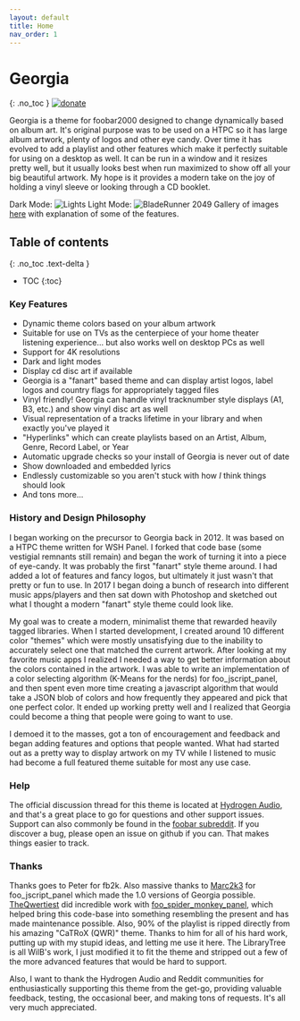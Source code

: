 ```yaml
---
layout: default
title: Home
nav_order: 1
---
```


# Georgia
{: .no_toc }
[![donate](https://img.shields.io/badge/Donate-PayPal-green.svg)](https://www.paypal.com/cgi-bin/webscr?cmd=_s-xclick&hosted_button_id=9LW4ABRYXG2DY&source=url)

Georgia is a theme for foobar2000 designed to change dynamically based on album art. It's original purpose was to be used on a HTPC so it has large album artwork, plenty of logos and other eye candy. Over time it has evolved to add a playlist and other features which make it perfectly suitable for using on a desktop as well. It can be run in a window and it resizes pretty well, but it usually looks best when run maximized to show off all your big beautiful artwork. My hope is it provides a modern take on the joy of holding a vinyl sleeve or looking through a CD booklet.

Dark Mode:
![Lights](https://i.imgur.com/Eu9Q1Mv.jpg)
Light Mode:
![BladeRunner 2049](https://i.imgur.com/pspQQeb.png)
Gallery of images [here](https://imgur.com/a/TtjUS) with explanation of some of the features.

## Table of contents
{: .no_toc .text-delta }

* TOC
{:toc}

### Key Features

- Dynamic theme colors based on your album artwork
- Suitable for use on TVs as the centerpiece of your home theater listening experience... but also works well on desktop PCs as well
- Support for 4K resolutions
- Dark and light modes
- Display cd disc art if available
- Georgia is a "fanart" based theme and can display artist logos, label logos and country flags for appropriately tagged files
- Vinyl friendly! Georgia can handle vinyl tracknumber style displays (A1, B3, etc.) and show vinyl disc art as well
- Visual representation of a tracks lifetime in your library and when exactly you've played it
- "Hyperlinks" which can create playlists based on an Artist, Album, Genre, Record Label, or Year
- Automatic upgrade checks so your install of Georgia is never out of date
- Show downloaded and embedded lyrics
- Endlessly customizable so you aren't stuck with how _I_ think things should look
- And tons more...

### History and Design Philosophy

I began working on the precursor to Georgia back in 2012. It was based on a HTPC theme written for WSH Panel. I forked that code base (some vestigial remnants still remain) and began the work of turning it into a piece of eye-candy. It was probably the first "fanart" style theme around. I had added a lot of features and fancy logos, but ultimately it just wasn't that pretty or fun to use. In 2017 I began doing a bunch of research into different music apps/players and then sat down with Photoshop and sketched out what I thought a modern "fanart" style theme could look like.

My goal was to create a modern, minimalist theme that rewarded heavily tagged libraries. When I started development, I created around 10 different color "themes" which were mostly unsatisfying due to the inability to accurately select one that matched the current artwork. After looking at my favorite music apps I realized I needed a way to get better information about the colors contained in the artwork. I was able to write an implementation of a color selecting algorithm (K-Means for the nerds) for foo_jscript_panel, and then spent even more time creating a javascript algorithm that would take a JSON blob of colors and how frequently they appeared and pick that one perfect color. It ended up working pretty well and I realized that Georgia could become a thing that people were going to want to use.

I demoed it to the masses, got a ton of encouragement and feedback and began adding features and options that people wanted. What had started out as a pretty way to display artwork on my TV while I listened to music had become a full featured theme suitable for most any use case.

### Help

The official discussion thread for this theme is located at [Hydrogen Audio](https://hydrogenaud.io/index.php/topic,116190.0.html), and that's a great place to go for questions and other support issues. Support can also commonly be found in the [foobar subreddit](https://reddit.com/r/foobar2000). If you discover a bug, please open an issue on github if you can. That makes things easier to track.

### Thanks

Thanks goes to Peter for fb2k. Also massive thanks to [Marc2k3](https://github.com/marc2k3) for foo_jscript_panel which made the 1.0 versions of Georgia possible. [TheQwertiest](https://github.com/TheQwertiest) did incredible work with [foo_spider_monkey_panel](https://github.com/TheQwertiest/foo_spider_monkey_panel), which helped bring this code-base into something resembling the present and has made maintenance possible. Also, 90% of the playlist is ripped directly from his amazing "CaTRoX (QWR)" theme. Thanks to him for all of his hard work, putting up with my stupid ideas, and letting me use it here. The LibraryTree is all WilB's work, I just modified it to fit the theme and stripped out a few of the more advanced features that would be hard to support.

Also, I want to thank the Hydrogen Audio and Reddit communities for enthusiastically supporting this theme from the get-go, providing valuable feedback, testing, the occasional beer, and making tons of requests. It's all very much appreciated.